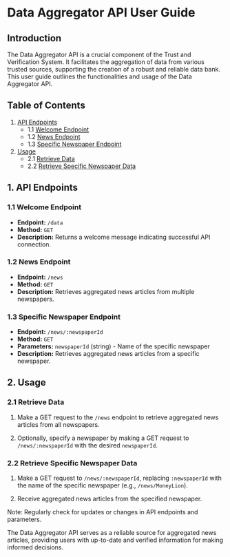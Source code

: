 # Data Aggregator API User Guide

## Introduction

The Data Aggregator API is a crucial component of the Trust and Verification System. It facilitates the aggregation of data from various trusted sources, supporting the creation of a robust and reliable data bank. This user guide outlines the functionalities and usage of the Data Aggregator API.

## Table of Contents

1. [API Endpoints](#1-api-endpoints)
    - 1.1 [Welcome Endpoint](#11-welcome-endpoint)
    - 1.2 [News Endpoint](#12-news-endpoint)
    - 1.3 [Specific Newspaper Endpoint](#13-specific-newspaper-endpoint)
2. [Usage](#2-usage)
    - 2.1 [Retrieve Data](#21-retrieve-data)
    - 2.2 [Retrieve Specific Newspaper Data](#22-retrieve-specific-newspaper-data)

## 1. API Endpoints

### 1.1 Welcome Endpoint

- **Endpoint:** `/data`
- **Method:** `GET`
- **Description:** Returns a welcome message indicating successful API connection.

### 1.2 News Endpoint

- **Endpoint:** `/news`
- **Method:** `GET`
- **Description:** Retrieves aggregated news articles from multiple newspapers.

### 1.3 Specific Newspaper Endpoint

- **Endpoint:** `/news/:newspaperId`
- **Method:** `GET`
- **Parameters:** `newspaperId` (string) - Name of the specific newspaper
- **Description:** Retrieves aggregated news articles from a specific newspaper.

## 2. Usage

### 2.1 Retrieve Data

1. Make a GET request to the `/news` endpoint to retrieve aggregated news articles from all newspapers.

2. Optionally, specify a newspaper by making a GET request to `/news/:newspaperId` with the desired `newspaperId`.

### 2.2 Retrieve Specific Newspaper Data

1. Make a GET request to `/news/:newspaperId`, replacing `:newspaperId` with the name of the specific newspaper (e.g., `/news/MoneyLion`).

2. Receive aggregated news articles from the specified newspaper.

Note: Regularly check for updates or changes in API endpoints and parameters.

The Data Aggregator API serves as a reliable source for aggregated news articles, providing users with up-to-date and verified information for making informed decisions.